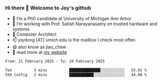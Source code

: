 ### Hi there 👋 Welcome to Joy's github

- 🔭 I’m a PhD candidate at University of Michigan Ann Arbor
- 🌱 I’m working with Prof. Satish Narayanasamy on trusted hardware and systems
- 👯 Computer Architect
- 📫 joydong [AT] umich.edu is the mailbox I check most often
- 😄 also know as jiao_chew
- 💬 read more at [my website](https://joydddd.github.io/)
<!--START_SECTION:waka-->

```txt
From: 21 February 2025 - To: 28 February 2025

TeX          3 mins          ██████████████░░░░░░░░░░░   55.92 %
SSH Config   2 mins          ███████████░░░░░░░░░░░░░░   44.08 %
```

<!--END_SECTION:waka-->
